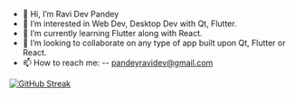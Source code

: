 - 👋 Hi, I’m Ravi Dev Pandey
- 👀 I’m interested in Web Dev, Desktop Dev with Qt, Flutter.
- 🌱 I’m currently learning Flutter along with React.
- 💞️ I’m looking to collaborate on any type of app built upon Qt, Flutter or React.
- 📫 How to reach me:
-- pandeyravidev@gmail.com

[![GitHub Streak](https://github-readme-streak-stats.herokuapp.com/?user=Literal-Eval)](https://github.com/Literal-Eval)

<!---
Literal-Eval/Literal-Eval is a ✨ special ✨ repository because its `README.md` (this file) appears on your GitHub profile.
You can click the Preview link to take a look at your changes.
--->
